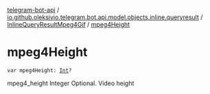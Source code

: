 [telegram-bot-api](../../index.md) / [io.github.oleksivio.telegram.bot.api.model.objects.inline.queryresult](../index.md) / [InlineQueryResultMpeg4Gif](index.md) / [mpeg4Height](./mpeg4-height.md)

# mpeg4Height

`var mpeg4Height: `[`Int`](https://kotlinlang.org/api/latest/jvm/stdlib/kotlin/-int/index.html)`?`

mpeg4_height Integer Optional. Video height


